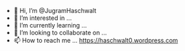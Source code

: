 - 👋 Hi, I’m @JugramHaschwalt
- 👀 I’m interested in ...
- 🌱 I’m currently learning ...
- 💞️ I’m looking to collaborate on ...
- 📫 How to reach me ... https://haschwalt0.wordpress.com

<!---
JugramHaschwalt/JugramHaschwalt is a ✨ special ✨ repository because its `README.md` (this file) appears on your GitHub profile.
You can click the Preview link to take a look at your changes.
--->
